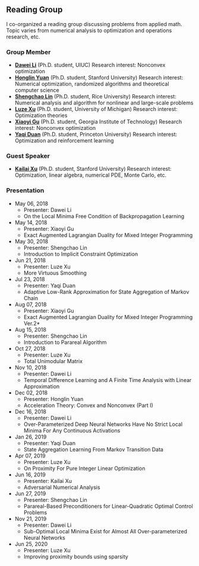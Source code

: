 ## Reading Group

I co-organized a reading group discussing problems from applied math. Topic varies from numerical analysis to
optimization and operations research, etc.

### Group Member

- [**Dawei Li**](https://ise.illinois.edu/directory/profile/dawei2 ) (Ph.D. student, UIUC)  Research interest: Nonconvex
  optimization
- [**Honglin Yuan**](https://stanford.edu/~yuanhl/) (Ph.D. student, Stanford University)  Research interest: Numerical
  optimization, randomized algorithms and theoretical computer science
- [**Shengchao Lin**](http://www.caam.rice.edu/~sl107/) (Ph.D. student, Rice University)  Research interest: Numerical
  analysis and algorithm for nonlinear and large-scale problems
- [**Luze Xu**](https://ioe.engin.umich.edu/people/luze-xu/) (Ph.D. student, University of Michigan)  Research interest:
  Optimization theories
- [**Xiaoyi Gu**](https://www.isye.gatech.edu/users/xiaoyi-gu) (Ph.D. student, Georgia Institute of Technology)  Research
  interest: Nonconvex optimization
- [**Yaqi Duan**](https://www.linkedin.com/in/yaqi-duan-542062188) (Ph.D. student, Princeton University)  Research
  interest: Optimization and reinforcement learning

### Guest Speaker

- [**Kailai Xu**](http://stanford.edu/~kailaix/) (Ph.D. student, Stanford University)  Research interest: Optimization,
  linear algebra, numerical PDE, Monte Carlo, etc.

### Presentation
- May 06, 2018 
  - Presenter: Dawei Li
  - On the Local Minima Free Condition of Backpropagation Learning
- May 14, 2018 
  - Presenter: Xiaoyi Gu
  - Exact Augmented Lagrangian Duality for Mixed Integer Programming
- May 30, 2018 
  - Presenter: Shengchao Lin
  - Introduction to Implicit Constraint Optimization
- Jun 21, 2018 
  - Presenter: Luze Xu
  - More Virtuous Smoothing
- Jul 23, 2018 
  - Presenter: Yaqi Duan
  - Adaptive Low-Rank Approximation for State Aggregation of Markov Chain
- Aug 07, 2018 
  - Presenter: Xiaoyi Gu
  - Exact Augmented Lagrangian Duality for Mixed Integer Programming Ver.2*  
- Aug 15, 2018 
  - Presenter: Shengchao Lin
  - Introduction to Parareal Algorithm 
- Oct 27, 2018 
  - Presenter: Luze Xu
  - Total Unimodular Matrix  
- Nov 10, 2018 
  - Presenter: Dawei Li
  - Temporal Difference Learning and A Finite Time Analysis with Linear Approximation  
- Dec 02, 2018 
  - Presenter: Honglin Yuan
  - Acceleration Theory: Convex and Nonconvex (Part I)  
- Dec 16, 2018 
  - Presenter: Dawei Li
  - Over-Parameterized Deep Neural Networks Have No Strict Local Minima For Any Continuous Activations  
- Jan 26, 2019 
  - Presenter: Yaqi Duan
  - State Aggregation Learning From Markov Transition Data  
- Apr 07, 2019 
  - Presenter: Luze Xu
  - On Proximity For Pure Integer Linear Optimization  
- Jun 16, 2019 
  - Presenter: Kailai Xu
  - Adversarial Numerical Analysis  
- Jun 27, 2019 
  - Presenter: Shengchao Lin
  - Parareal-Based Preconditioners for Linear-Quadratic Optimal Control Problems  
- Nov 21, 2019 
  - Presenter: Dawei Li
  - Sub-Optimal Local Minima Exist for Almost All Over-parameterized Neural Networks  
- Jun 25, 2020 
  - Presenter: Luze Xu
  - Improving proximity bounds using sparsity  
